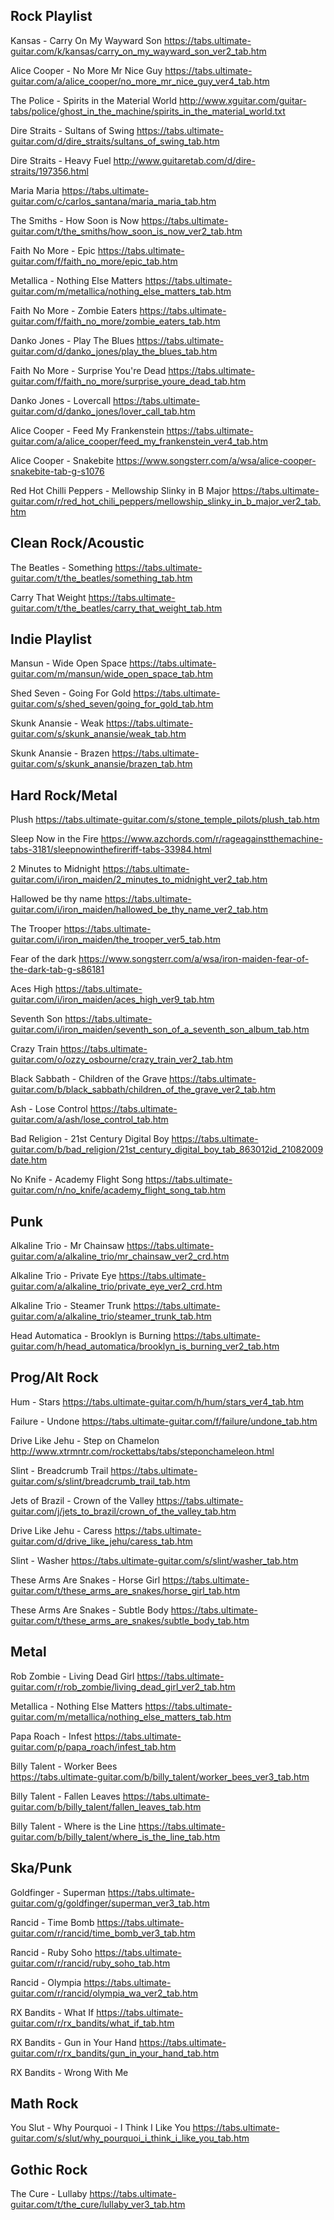 

## Rock Playlist 

Kansas - Carry On My Wayward Son
https://tabs.ultimate-guitar.com/k/kansas/carry_on_my_wayward_son_ver2_tab.htm

Alice Cooper - No More Mr Nice Guy
https://tabs.ultimate-guitar.com/a/alice_cooper/no_more_mr_nice_guy_ver4_tab.htm

The Police - Spirits in the Material World
http://www.xguitar.com/guitar-tabs/police/ghost_in_the_machine/spirits_in_the_material_world.txt

Dire Straits - Sultans of Swing
https://tabs.ultimate-guitar.com/d/dire_straits/sultans_of_swing_tab.htm

Dire Straits - Heavy Fuel
http://www.guitaretab.com/d/dire-straits/197356.html

Maria Maria
https://tabs.ultimate-guitar.com/c/carlos_santana/maria_maria_tab.htm

The Smiths - How Soon is Now
https://tabs.ultimate-guitar.com/t/the_smiths/how_soon_is_now_ver2_tab.htm

Faith No More - Epic 
https://tabs.ultimate-guitar.com/f/faith_no_more/epic_tab.htm

Metallica - Nothing Else Matters
https://tabs.ultimate-guitar.com/m/metallica/nothing_else_matters_tab.htm

Faith No More - Zombie Eaters
https://tabs.ultimate-guitar.com/f/faith_no_more/zombie_eaters_tab.htm

Danko Jones - Play The Blues
https://tabs.ultimate-guitar.com/d/danko_jones/play_the_blues_tab.htm

Faith No More - Surprise You're Dead
https://tabs.ultimate-guitar.com/f/faith_no_more/surprise_youre_dead_tab.htm

Danko Jones - Lovercall
https://tabs.ultimate-guitar.com/d/danko_jones/lover_call_tab.htm

Alice Cooper - Feed My Frankenstein
https://tabs.ultimate-guitar.com/a/alice_cooper/feed_my_frankenstein_ver4_tab.htm

Alice Cooper - Snakebite
https://www.songsterr.com/a/wsa/alice-cooper-snakebite-tab-g-s1076

Red Hot Chilli Peppers - Mellowship Slinky in B Major
https://tabs.ultimate-guitar.com/r/red_hot_chili_peppers/mellowship_slinky_in_b_major_ver2_tab.htm

## Clean Rock/Acoustic

The Beatles - Something 
https://tabs.ultimate-guitar.com/t/the_beatles/something_tab.htm

Carry That Weight
https://tabs.ultimate-guitar.com/t/the_beatles/carry_that_weight_tab.htm

## Indie Playlist

Mansun - Wide Open Space
https://tabs.ultimate-guitar.com/m/mansun/wide_open_space_tab.htm

Shed Seven - Going For Gold
https://tabs.ultimate-guitar.com/s/shed_seven/going_for_gold_tab.htm

Skunk Anansie - Weak
https://tabs.ultimate-guitar.com/s/skunk_anansie/weak_tab.htm

Skunk Anansie - Brazen
https://tabs.ultimate-guitar.com/s/skunk_anansie/brazen_tab.htm

## Hard Rock/Metal

Plush
https://tabs.ultimate-guitar.com/s/stone_temple_pilots/plush_tab.htm

Sleep Now in the Fire 
https://www.azchords.com/r/rageagainstthemachine-tabs-3181/sleepnowinthefireriff-tabs-33984.html

2 Minutes to Midnight
https://tabs.ultimate-guitar.com/i/iron_maiden/2_minutes_to_midnight_ver2_tab.htm

Hallowed be thy name
https://tabs.ultimate-guitar.com/i/iron_maiden/hallowed_be_thy_name_ver2_tab.htm

The Trooper
https://tabs.ultimate-guitar.com/i/iron_maiden/the_trooper_ver5_tab.htm

Fear of the dark
https://www.songsterr.com/a/wsa/iron-maiden-fear-of-the-dark-tab-g-s86181

Aces High
https://tabs.ultimate-guitar.com/i/iron_maiden/aces_high_ver9_tab.htm

Seventh Son
https://tabs.ultimate-guitar.com/i/iron_maiden/seventh_son_of_a_seventh_son_album_tab.htm

Crazy Train 
https://tabs.ultimate-guitar.com/o/ozzy_osbourne/crazy_train_ver2_tab.htm

Black Sabbath - Children of the Grave
https://tabs.ultimate-guitar.com/b/black_sabbath/children_of_the_grave_ver2_tab.htm

Ash - Lose Control
https://tabs.ultimate-guitar.com/a/ash/lose_control_tab.htm

Bad Religion - 21st Century Digital Boy
https://tabs.ultimate-guitar.com/b/bad_religion/21st_century_digital_boy_tab_863012id_21082009date.htm

No Knife - Academy Flight Song
https://tabs.ultimate-guitar.com/n/no_knife/academy_flight_song_tab.htm

## Punk
Alkaline Trio - Mr Chainsaw
https://tabs.ultimate-guitar.com/a/alkaline_trio/mr_chainsaw_ver2_crd.htm

Alkaline Trio - Private Eye
https://tabs.ultimate-guitar.com/a/alkaline_trio/private_eye_ver2_crd.htm

Alkaline Trio - Steamer Trunk 
https://tabs.ultimate-guitar.com/a/alkaline_trio/steamer_trunk_tab.htm

Head Automatica - Brooklyn is Burning
https://tabs.ultimate-guitar.com/h/head_automatica/brooklyn_is_burning_ver2_tab.htm

## Prog/Alt Rock

Hum - Stars 
https://tabs.ultimate-guitar.com/h/hum/stars_ver4_tab.htm

Failure - Undone
https://tabs.ultimate-guitar.com/f/failure/undone_tab.htm

Drive Like Jehu - Step on Chamelon
http://www.xtrmntr.com/rockettabs/tabs/steponchameleon.html

Slint - Breadcrumb Trail
https://tabs.ultimate-guitar.com/s/slint/breadcrumb_trail_tab.htm

Jets of Brazil - Crown of the Valley
https://tabs.ultimate-guitar.com/j/jets_to_brazil/crown_of_the_valley_tab.htm

Drive Like Jehu - Caress
https://tabs.ultimate-guitar.com/d/drive_like_jehu/caress_tab.htm

Slint - Washer
https://tabs.ultimate-guitar.com/s/slint/washer_tab.htm

These Arms Are Snakes - Horse Girl
https://tabs.ultimate-guitar.com/t/these_arms_are_snakes/horse_girl_tab.htm

These Arms Are Snakes - Subtle Body
https://tabs.ultimate-guitar.com/t/these_arms_are_snakes/subtle_body_tab.htm

## Metal

Rob Zombie - Living Dead Girl
https://tabs.ultimate-guitar.com/r/rob_zombie/living_dead_girl_ver2_tab.htm

Metallica - Nothing Else Matters
https://tabs.ultimate-guitar.com/m/metallica/nothing_else_matters_tab.htm

Papa Roach - Infest 
https://tabs.ultimate-guitar.com/p/papa_roach/infest_tab.htm

Billy Talent - Worker Bees  
https://tabs.ultimate-guitar.com/b/billy_talent/worker_bees_ver3_tab.htm

Billy Talent - Fallen Leaves
https://tabs.ultimate-guitar.com/b/billy_talent/fallen_leaves_tab.htm

Billy Talent - Where is the Line
https://tabs.ultimate-guitar.com/b/billy_talent/where_is_the_line_tab.htm

## Ska/Punk

Goldfinger - Superman
https://tabs.ultimate-guitar.com/g/goldfinger/superman_ver3_tab.htm

Rancid - Time Bomb
https://tabs.ultimate-guitar.com/r/rancid/time_bomb_ver3_tab.htm

Rancid - Ruby Soho
https://tabs.ultimate-guitar.com/r/rancid/ruby_soho_tab.htm

Rancid - Olympia
https://tabs.ultimate-guitar.com/r/rancid/olympia_wa_ver2_tab.htm

RX Bandits - What If
https://tabs.ultimate-guitar.com/r/rx_bandits/what_if_tab.htm

RX Bandits - Gun in Your Hand
https://tabs.ultimate-guitar.com/r/rx_bandits/gun_in_your_hand_tab.htm

RX Bandits - Wrong With Me

## Math Rock

You Slut - Why Pourquoi - I Think I Like You
https://tabs.ultimate-guitar.com/s/slut/why_pourquoi_i_think_i_like_you_tab.htm

## Gothic Rock

The Cure - Lullaby
https://tabs.ultimate-guitar.com/t/the_cure/lullaby_ver3_tab.htm
